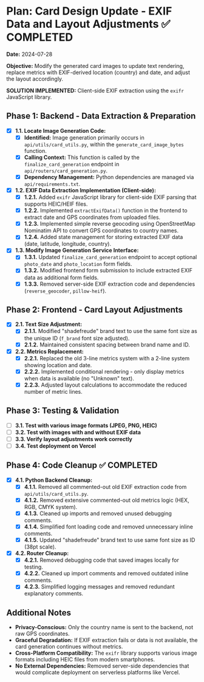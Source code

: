 # Plan: Card Design Update - EXIF Data and Layout Adjustments ✅ COMPLETED

**Date:** 2024-07-28

**Objective:** Modify the generated card images to update text rendering, replace metrics with EXIF-derived location (country) and date, and adjust the layout accordingly.

**SOLUTION IMPLEMENTED:** Client-side EXIF extraction using the `exifr` JavaScript library.

## Phase 1: Backend - Data Extraction & Preparation

- [X] **1.1. Locate Image Generation Code:**
    - [X] **Identified:** Image generation primarily occurs in `api/utils/card_utils.py`, within the `generate_card_image_bytes` function.
    - [X] **Calling Context:** This function is called by the `finalize_card_generation` endpoint in `api/routers/card_generation.py`.
    - [X] **Dependency Management:** Python dependencies are managed via `api/requirements.txt`.

- [X] **1.2. EXIF Data Extraction Implementation (Client-side):**
    - [X] **1.2.1.** Added `exifr` JavaScript library for client-side EXIF parsing that supports HEIC/HEIF files.
    - [X] **1.2.2.** Implemented `extractExifData()` function in the frontend to extract date and GPS coordinates from uploaded files.
    - [X] **1.2.3.** Implemented simple reverse geocoding using OpenStreetMap Nominatim API to convert GPS coordinates to country names.
    - [X] **1.2.4.** Added state management for storing extracted EXIF data (date, latitude, longitude, country).

- [X] **1.3. Modify Image Generation Service Interface:**
    - [X] **1.3.1.** Updated `finalize_card_generation` endpoint to accept optional `photo_date` and `photo_location` form fields.
    - [X] **1.3.2.** Modified frontend form submission to include extracted EXIF data as additional form fields.
    - [X] **1.3.3.** Removed server-side EXIF extraction code and dependencies (`reverse_geocoder`, `pillow-heif`).

## Phase 2: Frontend - Card Layout Adjustments

- [X] **2.1. Text Size Adjustment:**
    - [X] **2.1.1.** Modified "shadefreude" brand text to use the same font size as the unique ID (`f_brand` font size adjusted).
    - [X] **2.1.2.** Maintained consistent spacing between brand name and ID.

- [X] **2.2. Metrics Replacement:**
    - [X] **2.2.1.** Replaced the old 3-line metrics system with a 2-line system showing location and date.
    - [X] **2.2.2.** Implemented conditional rendering - only display metrics when data is available (no "Unknown" text).
    - [X] **2.2.3.** Adjusted layout calculations to accommodate the reduced number of metric lines.

## Phase 3: Testing & Validation

- [ ] **3.1. Test with various image formats (JPEG, PNG, HEIC)**
- [ ] **3.2. Test with images with and without EXIF data**
- [ ] **3.3. Verify layout adjustments work correctly**
- [ ] **3.4. Test deployment on Vercel**

## Phase 4: Code Cleanup ✅ COMPLETED

- [X] **4.1. Python Backend Cleanup:**
    - [X] **4.1.1.** Removed all commented-out old EXIF extraction code from `api/utils/card_utils.py`.
    - [X] **4.1.2.** Removed extensive commented-out old metrics logic (HEX, RGB, CMYK system).
    - [X] **4.1.3.** Cleaned up imports and removed unused debugging comments.
    - [X] **4.1.4.** Simplified font loading code and removed unnecessary inline comments.
    - [X] **4.1.5.** Updated "shadefreude" brand text to use same font size as ID (38pt scale).

- [X] **4.2. Router Cleanup:**
    - [X] **4.2.1.** Removed debugging code that saved images locally for testing.
    - [X] **4.2.2.** Cleaned up import comments and removed outdated inline comments.
    - [X] **4.2.3.** Simplified logging messages and removed redundant explanatory comments.

## Additional Notes

*   **Privacy-Conscious:** Only the country name is sent to the backend, not raw GPS coordinates.
*   **Graceful Degradation:** If EXIF extraction fails or data is not available, the card generation continues without metrics.
*   **Cross-Platform Compatibility:** The `exifr` library supports various image formats including HEIC files from modern smartphones.
*   **No External Dependencies:** Removed server-side dependencies that would complicate deployment on serverless platforms like Vercel. 